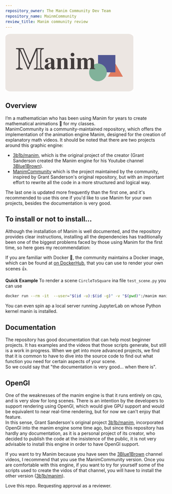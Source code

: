 ```yaml
---
repository_owner: The Manim Community Dev Team
repository_name: MainmCommunity
review_title: Manim community review
---
```



<img src="../assets/img/manim.png" width="400">

## Overview
I’m a mathematician who has been using Manim for years to create mathematical animations :movie_camera: for my classes.  
ManimCommunity is a community-maintained repository, which offers the implementation of the animation engine Manim, designed for the creation of explanatory math videos.
It should be noted that there are two projects around this graphic engine:
- [3b1b/manim](https://github.com/3b1b/manim), which is the original project of the creator (Grant Sanderson created the Manim engine for his Youtube channel [3Blue1Brown](https://www.youtube.com/@3blue1brown)).
- [ManimCommunity](https://github.com/ManimCommunity/manim) which is the project maintained by the community, inspired by Grant Sanderson's original repository, but with an important effort to rewrite all the code in a more structured and logical way.

The last one is updated more frequently than the first one, and it's recommended to use this one if you'd like to use Manim for your own projects, besides the documentation is very good.

## To install or not to install...
Although the installation of Manim is well documented, and the repository provides clear instructions, installing all the dependencies has traditionally been one of the biggest problems faced by those using Manim for the first time, so here goes my recommendation:

If you are familiar with Docker :whale2:, the community maintains a Docker image, which can be found at [on DockerHub](https://hub.docker.com/r/manimcommunity/manim), that you can use to render your own scenes :+1:.

**Quick Example**
To render a scene `CircleToSquare` ina file `test_scene.py` you can use 
```bash
docker run --rm -it  --user="$(id -u):$(id -g)" -v "$(pwd)":/manim manimcommunity/manim manim test_scenes.py CircleToSquare -qm
```
You can even spin ap a local server running JupyterLab on whose Python kernel manin is installed.

## Documentation
The repository has good documentation that can help most beginner projects. It has examples and the videos that those scripts generate, but still is a work in progress. When we get into more advanced projects, we find that it is common to have to dive into the source code to find out what function you need for certain aspects of your scene.  
So we could say that "the documentation is very good... when there is".

## OpenGl
One of the weaknesses of the manim engine is that it runs entirely on cpu, and is very slow for long scenes. There is an intention by the developers to support rendering using OpenGl, which would give GPU support and would be equivalent to near real-time rendering, but for now we can't enjoy that feature.  
In this sense, Grant Sanderson's original project [3b1b/manim](https://github.com/3b1b/manim), incorporated OpenGl into the manim engine some time ago, but since this repository has hardly any documentation, as it is a personal project of its creator, who decided to publish the code at the insistence of the public, it is not very advisable to install this engine in order to have OpenGl support. 

If you want to try Manim because you have seen the [3Blue1Brown](https://www.youtube.com/@3blue1brown) channel videos, I recommend that you use the ManimCommunity version. Once you are comfortable with this engine, if you want to try for yourself some of the scripts used to create the vidos of that channel, you will have to install the other version ([3b1b/manim](https://github.com/3b1b/manim)).


Love this repo. Requesting approval as a reviewer.

